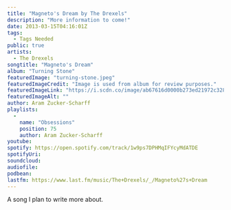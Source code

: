 ```yaml
---
title: "Magneto's Dream by The Drexels"
description: "More information to come!"
date: 2013-03-15T04:16:01Z
tags:
  - Tags Needed
public: true
artists:
  - The Drexels
songtitle: "Magneto's Dream"
album: "Turning Stone"
featuredImage: "turning-stone.jpeg"
featuredImageCredit: "Image is used from album for review purposes."
featuredImageLink: "https://i.scdn.co/image/ab67616d0000b273ed21972c3287e82e1e8ad9c3"
featuredImageAlt: ""
author: Aram Zucker-Scharff
playlists:
  -
    name: "Obsessions"
    position: 75
    author: Aram Zucker-Scharff
youtube: 
spotify: https://open.spotify.com/track/1w9ps7DPHMqIFYcyMdATDE
spotifyUri: 
soundcloud:
audiofile:
podbean:
lastfm: https://www.last.fm/music/The+Drexels/_/Magneto%27s+Dream
---
```


A song I plan to write more about.
		